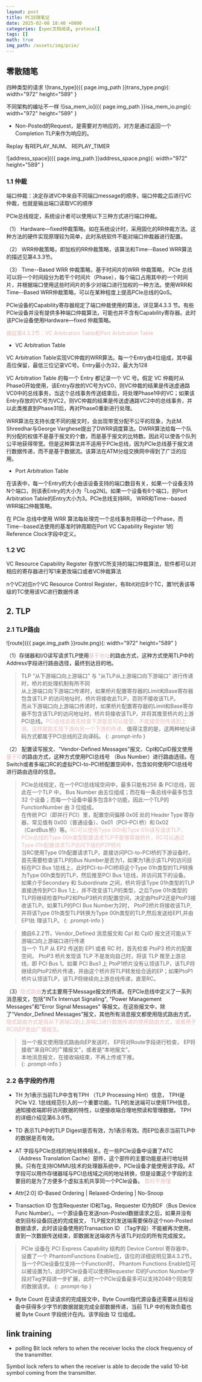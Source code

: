 ```yaml
---
layout: post
title: PCIE随笔记
date: 2025-02-08 18:40 +0800
categories: [spec文档阅读, protocol]
tags: []
math: true
img_path: /assets/img/pcie/
---
```


## 零散随笔
四种类型的请求
![trans_type]({{ page.img_path }}trans_type.png){: width="972" height="589" }

不同架构的编址不一样
![isa_mem_io]({{ page.img_path }}isa_mem_io.png){: width="972" height="589" }

* Non-Posted的Request，是需要对方响应的，对方是通过返回一个Completion TLP来作为响应的。


Replay 有REPLAY_NUM、 REPLAY_TIMER

![address_space]({{ page.img_path }}address_space.png){: width="972" height="589" }



### 1.1 仲裁
端口仲裁：决定存进VC中来自不同端口message的顺序，端口仲裁之后进行VC仲裁，也就是输出端口读取VC的顺序

PCle总线规定，系统设计者可以使用以下三种方式进行端口仲裁。

（1） Hardware—fixed仲裁策略。如在系统设计时，采用固化的RR仲裁方法。这种方法的硬件实现原理较为简单，此时系统软件不能对端口仲裁器进行配置。

（2） WRR仲裁策略，即加权的RR仲裁策略，该算法和Time--Based WRR算法的描述见第4.3.3节。

（3） Time--Based WRR 仲裁策略，基于时间片的WRR 仲裁策略， PCIe 总线可以将一个时间段分为若干个时间片（Phase），每个端口占用其中的一个时间片，并根据端口使用这些时间片的多少对端口进行加权的一种方法。使用WRR和Time--Based WRR仲裁策略，可以在某种程度上提高PCle总线的QoS。

PCle设备的Capability寄存器规定了端口仲裁使用的算法，详见第4.3.3 节。有些 PCle设备并没有提供多种端口仲裁算法，可能也并不含有Capability寄存器。此时该PCle设备使用Hardware—fixed 仲裁策略。

<font color="#e5b9b7">摘自第4.3.3节：VC Arbitration Table和Port Arbitration Table</font>

- VC Arbitration Table

VC Arbitration Table实现VC仲裁的WRR算法。每一个Entry由4位组成，其中最高位保留，最低三位记录VC号。Entry最小为32，最大为128

 VC Arbitration Table 的每一个 Entry 都记录一个 VC 号。假定 VC 仲裁时从Phase0开始使用，该Entry存放的VC号为VC0，则VC仲裁的结果是传送虚通路VC0中的总线事务，当这个总线事务传送结束后，将处理Phase1中的VC；如果该Entry存放的VC号为VC2，则VC仲裁的结果是传送虚通路VC2中的总线事务，并以此类推直到Phase31后，再对Phase0重新进行处理。

WRR算法在支持长度不同的报文时，会出现带宽分配不公平的现象，为此M. Shreedhar与George Varghese提出了DWRR调度算法。DWRR算法给每一个队列分配的权值不是基于报文的个数，而是基于报文的比特数。因此可以使各个队列公平地获得带宽。但是这种算法并不适用于PCle总线，因为PCle总线基于报文进行数据传递，而不是基于数据流。该算法在ATM分组交换网中得到了广泛的应用。

- Port Arbitration Table

在该表中，每一个Entry的大小由该设备支持的端口数目有关，如果一个设备支持N个端口，则该表Entry的大小为「Log2N]。如果一个设备有6个端口，则Port Arbitration Table的Entry大小为3。PCle总线支持RR， WRR和Time--based WRR端口仲裁策略。

在 PCle 总线中使用 WRR 算法每处理完一个总线事务将移动一个Phase，而 Time--based法使用的基准时钟周期在Port VC Capability Register 1的Reference Clock字段中定义。



### 1.2 VC
VC Resource Capability Register 存放VC所支持的端口仲裁算法，软件都可以对相应的寄存器进行写1来更改端口或者VC仲裁算法

n个VC对应n个VC Resource Control Register，有8bit对应8个TC，置1代表该等级的TC使用该VC进行数据传递






## 2. TLP

### 2.1 TLP路由
![route]({{ page.img_path }}route.png){: width="972" height="589" }

（1）存储器和I/O读写请求TLP使用<font color="#e5b9b7">基于地址</font>的路由方式，这种方式使用TLP中的Address字段进行路由选径，最终到达目的地。

>TLP “从下游端口向上游端口” 与 “从TLP从上游端口向下游端口” 进行传递时，桥片的处理机制有所不同  
>从上游端口向下游端口传递时，如果桥片配置寄存器的Limit和Base寄存器包含该TLP 的访问地址时，桥片将接收此TLP，否则不接收该TLP。  
>而从下游端口向上游端口传递时，如果桥片配置寄存器的Limit和Base寄存器不包含该TLP的访问地址时，桥片将接收该TLP，并将其推至桥片的上游PCI总线。<font color="#e5b9b7">PCI总线会首先检查下游是否可以接受，不能接受则传递到上游。这样就能实现下游向另一个下游的传递。</font>值得注意的是，这两种地址译码方式都属于PCI总线的正向译码。
{: .prompt-info }

（2） 配置读写报文、“Vendor-Defined Messages”报文、Cpl和CplD报文使用<font color="#e5b9b7">基于ID</font>的路由方式，这种方式使用PCI总线号 （Bus Number）进行路由选径。在Switch或者多端口RC的虚拟PCI-to-PCI桥配置空间中，包含如何使用PCI总线号进行路由选径的信息。

>PCle总线规定，在一个PCI总线域空间中，最多只能有256 条 PCI总线，因此在一个TLP 中， Bus Number 由五位组成；而在每一条总线中最多包含 32 个设备；而每一个设备中最多包含8个功能，因此一个TLP的FunctionNumber 由 3 位组成。  
>在传统 PCI（即并行 PCI）里，配置空间偏移 0x0E 处的 Header Type 寄存器，常见值有 0x00（普通设备）、0x01（PCI–PCI 桥）和 0x02（CardBus 桥）等。<font color="#e5b9b7">RC可以使用Type 00h和Type 01h读写请求TLP，PCle总线的Type 00h类型配置请求TLP不能够穿越桥片，RC可以通过Type 01h配置请求TLP访问下级的P2P桥片</font>  
>当RC使用Type 01h配置请求TLP，直接访问PCI-to-PCI桥的下游设备时，首先需要检查该TLP的Bus Number是否为1，如果为1表示该TLP的访问目标在PCI Bus 1总线上，此时PCI-to-PCI桥将这个Type 01h类型的TLP转换为Type 00h类型的TLP，然后推至PCI Bus 1总线，并访问其下的设备。  
>如果介于Secondary 和 Subordinate 之间，桥片将该Type 01h类型的TLP直接透传到PCI Bus 1上，并不改变该TLP的类型，之后Type 01h类型的TLP将继续检查PtoP2和PtoP3桥片的配置空间，决定由PtoP2还是PtoP3接收该TLP。如果TLP的PCI Bus Number为2时， PtoP2桥片将接收该TLP,并将该Type 01h类型TLP转换为Type 00h类型的TLP,然后发送给EP1,并由EP1处 理该TLP。
{: .prompt-info }

>摘自6.2.2节，Vendor_Defined 消息报文和 Cpl 和 CplD 报文还可能从下游端口向上游端口进行传递  
>当一个 TLP 从 EP2 传送到 EP1 或者 RC 时，首先检查 PtoP3 桥片的配置空间， PtoP3 桥片发现该 TLP 不是发向自己时，将该 TLP 推至上游总线，即 PCI Bus 1。如果 PCI Bus1 上 PtoP1桥片没有认领该TLP，该TLP将继续向PtoP2桥片传递，并由这个桥片将TLP转发给合适的EP；如果PtoP1桥片认领该TLP，该TLP将继续向上游总线传递，直至RC。


（3）<font color="#e5b9b7">隐式路由</font>方式主要用于Message报文的传递。在PCle总线中定义了一系列消息报文，包括"INTx Interrupt Signaling", "Power Management Messages"和"Error Signal Messages" 等报文。在这些报文中，除了“Vendor_Defined Messages”报文，其他所有消息报文都使用隐式路由方式，<font color="#e5b9b7">隐式路由方式是指从下游端口到上游端口进行数据传递的使用路由方式，或者用于RC向EP发出广播报文。</font>

>当一个报文使用隐式路由向EP发送时， EP将对Route字段进行检查， EP将接收"来自RC的广播报文”，或者是“本地报文”。  
>本地消息报文，在接收端结束，不再上传或下推。  
{: .prompt-info }


### 2.2 各字段的作用

- TH
为1表示当前TLP中含有TPH （TLP Processing Hint）信息， TPH是PCIe V2. 1总线规范引入的一个重要功能。TLP的发送端可以使用TPH信息，通知接收端即将访问数据的特性，以便接收端合理地预读和管理数据， TPH的详细介绍见第6.3.6节。

- TD
表示TLP中的TLP Digest是否有效，为1表示有效。而EP位表示当前TLP中的数据是否有效。

- AT
字段与PCle总线的地址转换相关。在一些PCle设备中设置了ATC （Address Translation Cache）部件，这个部件的主要功能是进行地址转换。只有在支持IOMMU技术的处理器系统中，PCle设备才能使用该字段。AT字段可以用作存储器域与PCI总线域之间的地址转换，但是设置这个字段的主要目的是为了方便多个虚拟主机共享同一个PCle设备。<font color="#e5b9b7"> 暂时不用懂</font>

- Attr[2:0]
ID-Based Ordering  |  Relaxed-Ordering |  No-Snoop

- Transaction ID
包含Requester ID和Tag，Requester ID为BDF（Bus Device Func Number）。一个源设备在发送non-Posted数据请求之后，如果并没有收到目标设备回送的完成报文， TLP报文的发送端需要保存这个non-Posted数据请求，此时该设备使用的Transaction ID （Tag字段）不能被再次使用，直到一次数据传送结束，即数据发送端收齐与该TLP对应的所有完成报文。

>PCIe 设备在 PCI Express Capability 结构的 Device Control 寄存器中，设置了一个 PhantomFunctions Enable位，该位的详细说明见第4.3.2节。当一个PCle设备仅支持一个Function时， Phantom Functions Enable位可以被设置为1，此时PCle设备可以使用Requester ID的Function Number字段对Tag字段进一步扩展，此时一个PCle设备最多可以支持2048个同类型的数据请求。
{: .prompt-tip }

- Byte Count
在读请求的完成报文中，Byte Count指代源设备还需要从目标设备中获得多少字节的数据就能完成全部数据传递，当前 TLP 中的有效负载也被 Byte Count 字段统计在内。该字段由 12 位组成。






















## link training 
- polling
Bit lock refers to when the receiver locks the clock frequency of the transmitter. 

Symbol lock refers to when the receiver is able to decode the valid 10-bit symbol coming from the transmitter.
